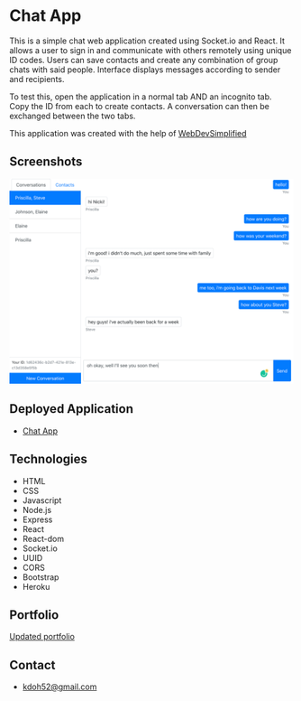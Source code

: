 # Chat App

This is a simple chat web application created using Socket.io and React. It allows a user to sign in and communicate with others remotely using unique ID codes. Users can save contacts and create any combination of group chats with said people. Interface displays messages according to sender and recipients.

To test this, open the application in a normal tab AND an incognito tab. Copy the ID from each to create contacts. A conversation can then be exchanged between the two tabs.

This application was created with the help of <a href='https://github.com/WebDevSimplified'>WebDevSimplified</a>

## Screenshots
<img src="chat-app.png" alt="chat app screenshot">
   
## Deployed Application
* <a href='https://chat-app-wds.herokuapp.com/'>Chat App</a>

## Technologies
* HTML
* CSS
* Javascript
* Node.js
* Express
* React
* React-dom
* Socket.io
* UUID
* CORS
* Bootstrap
* Heroku
  
## Portfolio
<a href="https://kdoh52.github.io/" target="_blank">Updated portfolio</a>

## Contact
* kdoh52@gmail.com
